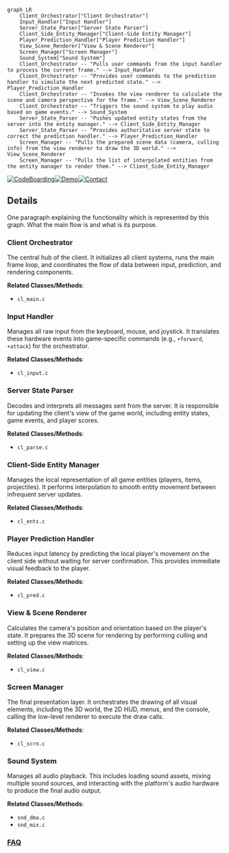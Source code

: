 ```mermaid
graph LR
    Client_Orchestrator["Client Orchestrator"]
    Input_Handler["Input Handler"]
    Server_State_Parser["Server State Parser"]
    Client_Side_Entity_Manager["Client-Side Entity Manager"]
    Player_Prediction_Handler["Player Prediction Handler"]
    View_Scene_Renderer["View & Scene Renderer"]
    Screen_Manager["Screen Manager"]
    Sound_System["Sound System"]
    Client_Orchestrator -- "Pulls user commands from the input handler to process the current frame." --> Input_Handler
    Client_Orchestrator -- "Provides user commands to the prediction handler to simulate the next predicted state." --> Player_Prediction_Handler
    Client_Orchestrator -- "Invokes the view renderer to calculate the scene and camera perspective for the frame." --> View_Scene_Renderer
    Client_Orchestrator -- "Triggers the sound system to play audio based on game events." --> Sound_System
    Server_State_Parser -- "Pushes updated entity states from the server into the entity manager." --> Client_Side_Entity_Manager
    Server_State_Parser -- "Provides authoritative server state to correct the prediction handler." --> Player_Prediction_Handler
    Screen_Manager -- "Pulls the prepared scene data (camera, culling info) from the view renderer to draw the 3D world." --> View_Scene_Renderer
    Screen_Manager -- "Pulls the list of interpolated entities from the entity manager to render them." --> Client_Side_Entity_Manager
```

[![CodeBoarding](https://img.shields.io/badge/Generated%20by-CodeBoarding-9cf?style=flat-square)](https://github.com/CodeBoarding/GeneratedOnBoardings)[![Demo](https://img.shields.io/badge/Try%20our-Demo-blue?style=flat-square)](https://www.codeboarding.org/demo)[![Contact](https://img.shields.io/badge/Contact%20us%20-%20contact@codeboarding.org-lightgrey?style=flat-square)](mailto:contact@codeboarding.org)

## Details

One paragraph explaining the functionality which is represented by this graph. What the main flow is and what is its purpose.

### Client Orchestrator
The central hub of the client. It initializes all client systems, runs the main frame loop, and coordinates the flow of data between input, prediction, and rendering components.


**Related Classes/Methods**:

- `cl_main.c`


### Input Handler
Manages all raw input from the keyboard, mouse, and joystick. It translates these hardware events into game-specific commands (e.g., `+forward`, `+attack`) for the orchestrator.


**Related Classes/Methods**:

- `cl_input.c`


### Server State Parser
Decodes and interprets all messages sent from the server. It is responsible for updating the client's view of the game world, including entity states, game events, and player scores.


**Related Classes/Methods**:

- `cl_parse.c`


### Client-Side Entity Manager
Manages the local representation of all game entities (players, items, projectiles). It performs interpolation to smooth entity movement between infrequent server updates.


**Related Classes/Methods**:

- `cl_ents.c`


### Player Prediction Handler
Reduces input latency by predicting the local player's movement on the client side without waiting for server confirmation. This provides immediate visual feedback to the player.


**Related Classes/Methods**:

- `cl_pred.c`


### View & Scene Renderer
Calculates the camera's position and orientation based on the player's state. It prepares the 3D scene for rendering by performing culling and setting up the view matrices.


**Related Classes/Methods**:

- `cl_view.c`


### Screen Manager
The final presentation layer. It orchestrates the drawing of all visual elements, including the 3D world, the 2D HUD, menus, and the console, calling the low-level renderer to execute the draw calls.


**Related Classes/Methods**:

- `cl_scrn.c`


### Sound System
Manages all audio playback. This includes loading sound assets, mixing multiple sound sources, and interacting with the platform's audio hardware to produce the final audio output.


**Related Classes/Methods**:

- `snd_dma.c`
- `snd_mix.c`




### [FAQ](https://github.com/CodeBoarding/GeneratedOnBoardings/tree/main?tab=readme-ov-file#faq)